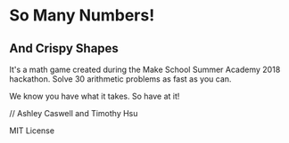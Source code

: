 # So Many Numbers!
## And Crispy Shapes

It's a math game created during the Make School Summer Academy 2018 hackathon. Solve 30 arithmetic problems as fast as you can.

We know you have what it takes. So have at it!

// Ashley Caswell and Timothy Hsu

MIT License
